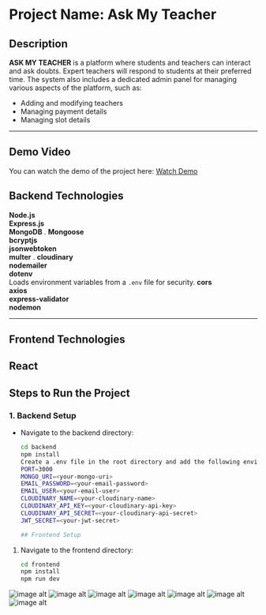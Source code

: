 # Project Name: Ask My Teacher

## Description
**ASK MY TEACHER** is a platform where students and teachers can interact and ask doubts. Expert teachers will respond to students at their preferred time. The system also includes a dedicated admin panel for managing various aspects of the platform, such as:
- Adding and modifying teachers
- Managing payment details
- Managing slot details

---
## Demo Video
You can watch the demo of the project here:
[Watch Demo](https://drive.google.com/file/d/1SKeca24oOKqiqwB_oxQcwp5yM5qNVWtS/view?usp=sharing)

## Backend Technologies

**Node.js**  
**Express.js**  
**MongoDB**  .
**Mongoose**  
**bcryptjs**  
**jsonwebtoken**  
**multer** .
 **cloudinary**  
 **nodemailer**  
 **dotenv**  
    Loads environment variables from a `.env` file for security.
**cors**  
**axios**  
**express-validator**  
**nodemon**  

---

## Frontend Technologies
**React**    
---
## Steps to Run the Project

### 1. Backend Setup
- Navigate to the backend directory:
  ```bash
  cd backend
  npm install
  Create a .env file in the root directory and add the following environment variables:
  PORT=3000
  MONGO_URI=<your-mongo-uri>
  EMAIL_PASSWORD=<your-email-password>
  EMAIL_USER=<your-email-user>
  CLOUDINARY_NAME=<your-cloudinary-name>
  CLOUDINARY_API_KEY=<your-cloudinary-api-key>
  CLOUDINARY_API_SECRET=<your-cloudinary-api-secret>
  JWT_SECRET=<your-jwt-secret>

  ## Frontend Setup

1. Navigate to the frontend directory:
   ```bash
   cd frontend
   npm install
   npm run dev

![image alt](https://github.com/harshkumar808348/iMAGES-EDUCATION-PORTAL/blob/cd9dd78dac04d3be1eaf53fd578d428d6c108057/image1.png)
![image alt](https://github.com/harshkumar808348/iMAGES-EDUCATION-PORTAL/blob/cd9dd78dac04d3be1eaf53fd578d428d6c108057/Screenshot%202025-01-08%20203430.png)
![image alt](https://github.com/harshkumar808348/iMAGES-EDUCATION-PORTAL/blob/cd9dd78dac04d3be1eaf53fd578d428d6c108057/Screenshot%202025-01-08%20203550.png)
![image alt](https://github.com/harshkumar808348/Education_management_Portal/blob/6d01d6b44aba064a3c3d1b238da6c3a953dabd87/Screenshot%202025-01-08%20203619.png)
![image alt](https://github.com/harshkumar808348/Education_management_Portal/blob/6d01d6b44aba064a3c3d1b238da6c3a953dabd87/Screenshot%202025-01-08%20204110.png)
![image alt](https://github.com/harshkumar808348/iMAGES-EDUCATION-PORTAL/blob/cd9dd78dac04d3be1eaf53fd578d428d6c108057/Screenshot%202025-01-08%20204245.png)
![image alt](https://github.com/harshkumar808348/iMAGES-EDUCATION-PORTAL/blob/cd9dd78dac04d3be1eaf53fd578d428d6c108057/Screenshot%202025-01-08%20204313.png)






  
